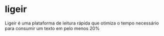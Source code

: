 # ligeir
Ligeir é uma plataforma de leitura rápida que otimiza o tempo necessário para consumir um texto em pelo menos 20%
